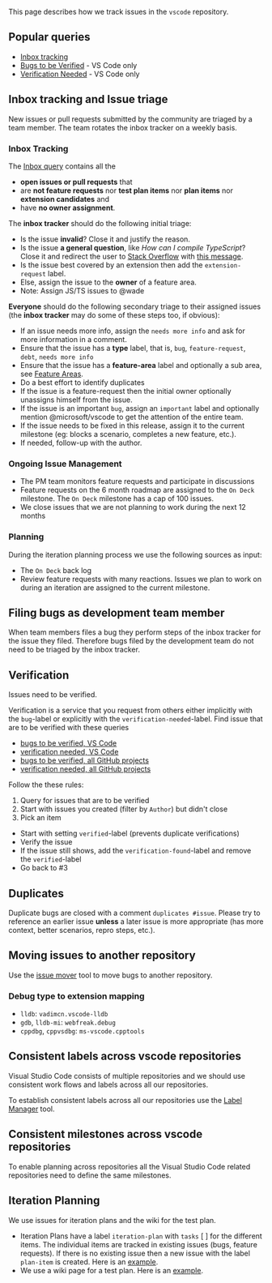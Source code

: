This page describes how we track issues in the `vscode` repository.

## Popular queries

- [Inbox tracking](https://github.com/Microsoft/vscode/issues?utf8=%E2%9C%93&q=is%3Aopen+no%3Aassignee+-label%3Afeature-request+-label%3Atestplan-item+)
- [Bugs to be Verified](https://github.com/Microsoft/vscode/issues?utf8=%E2%9C%93&q=is%3Aissue%20label%3Abug%20-label%3Averified%20is%3Aclosed%20-label%3Aduplicate%20-label%3Ainvalid%20) - VS Code only
- [Verification Needed](https://github.com/Microsoft/vscode/issues?q=is%3Aissue+-label%3Averified+is%3Aclosed+label%3Averification-needed) - VS Code only


## Inbox tracking and Issue triage
New issues or pull requests submitted by the community are triaged by a team member. The team rotates the inbox tracker on a weekly basis.

### Inbox Tracking

The [Inbox query](https://github.com/Microsoft/vscode/issues?utf8=%E2%9C%93&q=is%3Aopen%20no%3Aassignee%20-label%3Afeature-request%20-label%3Atestplan-item%20-label%3Aplan-item%20-label%3Aextension-candidate) contains all the
- **open issues or pull requests** that
- are **not feature requests** nor **test plan items** nor **plan items** nor **extension candidates** and
- have **no owner assignment**.

The **inbox tracker** should do the following initial triage:
- Is the issue **invalid**? Close it and justify the reason.
- Is the issue **a general question**, like *How can I compile TypeScript*? Close it and redirect the user to [Stack Overflow](http://stackoverflow.com/questions/tagged/vscode) with [this message](https://gist.github.com/joaomoreno/960b4f643b2ff09bcdf7).
- Is the issue best covered by an extension then add the `extension-request` label.
- Else, assign the issue to the **owner** of a feature area.
- Note: Assign JS/TS issues to @wade

**Everyone** should do the following secondary triage to their assigned issues (the **inbox tracker** may do some of these steps too, if obvious):
- If an issue needs more info, assign the `needs more info` and ask for more information in a comment.
- Ensure that the issue has a **type** label, that is, `bug`, `feature-request`, `debt`, `needs more info`
- Ensure that the issue has a **feature-area** label and optionally a sub area, see [Feature Areas](https://github.com/Microsoft/vscode/wiki/Feature-Areas).
- Do a best effort to identify duplicates
- If the issue is a feature-request then the initial owner optionally unassigns himself from the issue. 
- If the issue is an important `bug`, assign an `important` label and optionally mention @microsoft/vscode to get the attention of the entire team.
- If the issue needs to be fixed in this release, assign it to the current milestone (eg: blocks a scenario, completes a new feature, etc.). 
- If needed, follow-up with the author.

### Ongoing Issue Management
- The PM team monitors feature requests and participate in discussions
- Feature requests on the 6 month roadmap are assigned to the `On Deck` milestone. The `On Deck` milestone has a cap of 100 issues.
- We close issues that we are not planning to work during the next 12 months 

### Planning
During the iteration planning process we use the following sources as input:
- The `On Deck` back log
- Review feature requests with many reactions.
Issues we plan to work on during an iteration are assigned to the current milestone.

## Filing bugs as development team member
When team members files a bug they perform steps of the inbox tracker for the issue they filed. Therefore bugs filed by the development team do not need to be triaged by the inbox tracker. 
 
## Verification

Issues need to be verified.

Verification is a service that you request from others either implicitly with the `bug`-label or explicitly with the `verification-needed`-label. Find issue that are to be verified with these queries

- [bugs to be verified, VS Code](https://github.com/Microsoft/vscode/issues?utf8=%E2%9C%93&q=is%3Aissue%20label%3Abug%20-label%3Averified%20is%3Aclosed%20-label%3Aduplicate%20-label%3Ainvalid%20)
- [verification needed, VS Code](https://github.com/Microsoft/vscode/issues?q=is%3Aissue+-label%3Averified+is%3Aclosed+label%3Averification-needed)
- [bugs to be verified, all GitHub projects](https://github.com/issues?utf8=✓&q=is%3Aissue+is%3Aclosed+-label%3Averified+label%3Abug+repo%3AMicrosoft%2Fvscode)
- [verification needed, all GitHub projects](https://github.com/issues?utf8=✓&q=is%3Aissue+is%3Aclosed+-label%3Averified+label%3Averification-needed)

Follow the these rules:

1. Query for issues that are to be verified
2. Start with issues you created (filter by `Author`) but didn't close
3. Pick an item
  - Start with setting `verified`-label (prevents duplicate verifications)
  - Verify the issue
  - If the issue still shows, add the `verification-found`-label and remove the `verified`-label
  - Go back to #3


## Duplicates
Duplicate bugs are closed with a comment `duplicates #issue`. Please try to reference an earlier issue **unless** a later issue is more appropriate (has more context, better scenarios, repro steps, etc.).

## Moving issues to another repository
Use the [issue mover](https://github-issue-mover.appspot.com/) tool to move bugs to another repository.

### Debug type to extension mapping

- `lldb`: `vadimcn.vscode-lldb`
- `gdb`, `lldb-mi`: `webfreak.debug`
- `cppdbg`, `cppvsdbg`: `ms-vscode.cpptools`

## Consistent labels across vscode repositories

Visual Studio Code consists of multiple repositories and we should use consistent work flows and labels across all our repositories.

To establish consistent labels across all our repositories use the [Label Manager](http://www.dorukdestan.com/github-label-manager/) tool.

## Consistent milestones across vscode repositories

To enable planning across repositories all the Visual Studio Code related repositories need to define the same milestones.

## Iteration Planning
We use issues for iteration plans and the wiki for the test plan. 
- Iteration Plans have a label `iteration-plan` with `tasks` [ ] for the different items. The individual items are tracked in existing issues (bugs, feature requests). If there is no existing issue then a new issue with the label `plan-item` is created. Here is an [example](https://github.com/Microsoft/vscode/issues/917).
- We use a wiki page for a test plan. Here is an [example](https://github.com/Microsoft/vscode/wiki/December-Test-Plan).